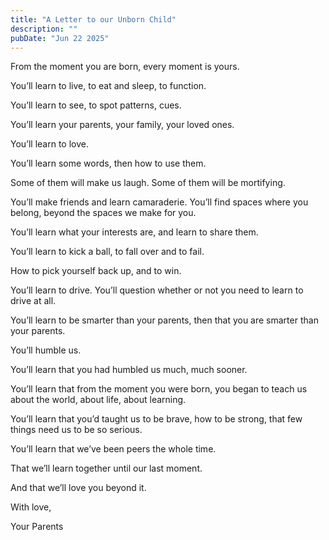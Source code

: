 ```yaml
---
title: "A Letter to our Unborn Child"
description: ""
pubDate: "Jun 22 2025"
---
```

From the moment you are born, every moment is yours. 

You’ll learn to live, to eat and sleep, to function. 

You’ll learn to see, to spot patterns, cues. 

You’ll learn your parents, your family, your loved ones. 

You’ll learn to love. 

You’ll learn some words, then how to use them. 

Some of them will make us laugh. Some of them will be mortifying. 

You’ll make friends and learn camaraderie. You’ll find spaces where you belong, beyond the spaces we make for you. 

You’ll learn what your interests are, and learn to share them. 

You’ll learn to kick a ball, to fall over and to fail. 

How to pick yourself back up, and to win. 

You’ll learn to drive. You’ll question whether or not you need to learn to drive at all. 

You’ll learn to be smarter than your parents, then that you are smarter than your parents. 

You’ll humble us. 

You’ll learn that you had humbled us much, much sooner. 

You’ll learn that from the moment you were born, you began to teach us about the world, about life, about learning. 

You’ll learn that you’d taught us to be brave, how to be strong, that few things need us to be so serious. 

You’ll learn that we’ve been peers the whole time. 

That we’ll learn together until our last moment. 

And that we’ll love you beyond it. 


With love, 

Your Parents
